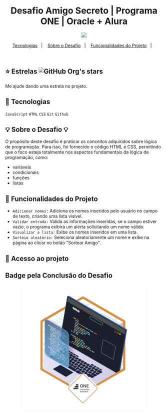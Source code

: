 <h1 align="center">Desafio Amigo Secreto | Programa ONE | Oracle + Alura</h1>

<p align="center">
<img loading="lazy" src="http://img.shields.io/static/v1?label=STATUS&message=EM%20DESENVOLVIMENTO&color=GREEN&style=for-the-badge"/>
</p>
  
<p align="center">
  <a href="#-tecnologias">Tecnologias</a>&nbsp;&nbsp;&nbsp;|&nbsp;&nbsp;&nbsp;
  <a href="#-sobre-o-desafio">Sobre o Desafio</a>&nbsp;&nbsp;&nbsp;|&nbsp;&nbsp;&nbsp;
  <a href="#-funcionalidades-do-projeto">Funcionalidades do Projeto</a>&nbsp;&nbsp;&nbsp;|&nbsp;&nbsp;&nbsp;
</p>

<br>

## ⭐ Estrelas ![GitHub Org's stars](https://img.shields.io/github/stars/raypher)

 Me ajude dando uma estrela no projeto.

## 🚀 Tecnologias

`JavaScript` 
`HTML`
`CSS`
`Git`
`Github`

## 💡 Sobre o Desafio 💡

O propósito deste desafio é praticar os conceitos adquiridos sobre lógica de programação.
Para isso, foi fornecido o código HTML e CSS, permitindo que o foco esteja totalmente nos aspectos fundamentais da lógica de programação, como:

- variáveis
- condicionais
- funções
- listas

## 🔨 Funcionalidades do Projeto

- `Adicionar nomes:` Adiciona os nomes inseridos pelo usuário no campo de texto, criando uma lista visível.
- `Validar entrada:` Valida as informações inseridas, se o campo estiver vazio, o programa exibirá um alerta solicitando um nome válido.
- `Visualizar a lista:` Exibe os nomes inseridos em uma lista.
- `Sorteio aleatório:` Seleciona aleatoriamente um nome e exibe na página ao clicar no botão "Sortear Amigo".

## 📁 Acesso ao projeto



## Badge pela Conclusão do Desafio

<p align="center">
     <img width="400" heigth="400" src="https://github.com/Raypher/Desafio-Amigo-Secreto/blob/main/assets/badge.png"<p align="center">
</p>
